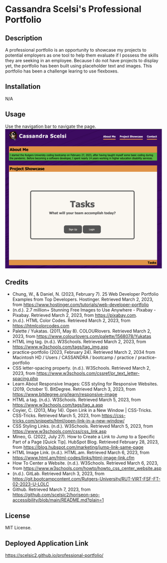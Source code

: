 # Cassandra Scelsi's Professional Portfolio 

## Description 

A professional portfolio is an opportunity to showcase my projects to potential employers as one tool to help them evaluate if I possess the skills they are seeking in an employee.  Because I do not have projects to display yet, the portfolio has been built using placeholder text and images.  This portfolio has been a challenge learing to use flexboxes.

## Installation

N/A

## Usage

Use the navigation bar to navigate the page.
![A screenshot of the navigation bar](./assets/images/s1.png)

## Credits

- Chung, W., & Daniel, N. (2023, February 7). 25 Web Developer Portfolio Examples from Top Developers. Hostinger. Retrieved March 2, 2023, from https://www.hostinger.com/tutorials/web-developer-portfolio 
- (n.d.). 2.7 million+ Stunning Free Images to Use Anywhere - Pixabay - Pixabay. Retrieved March 2, 2023, from https://pixabay.com.
- (n.d.). HTML Color Codes. Retrieved March 2, 2023, from https://htmlcolorcodes.com
- Palette / Yukatas. (2011, May 8). COLOURlovers. Retrieved March 2, 2023, from https://www.colourlovers.com/palette/1568078/Yukatas
- HTML img tag. (n.d.). W3Schools. Retrieved March 2, 2023, from https://www.w3schools.com/tags/tag_img.asp
- practice-portfolio (2023, February 24). Retrieved March 2, 2034 from Macintosh HD / Users / CASSANDRA / bootcamp / practice / practice-portfolio
- CSS letter-spacing property. (n.d.). W3Schools. Retrieved March 2, 2023, from https://www.w3schools.com/cssref/pr_text_letter-spacing.php
- Learn About Responsive Images: CSS styling for Responsive Websites. (2019, October 1). BitDegree. Retrieved March 3, 2023, from https://www.bitdegree.org/learn/responsive-image
- HTML a tag. (n.d.). W3Schools. Retrieved March 5, 2023, from https://www.w3schools.com/tags/tag_a.asp
- Coyier, C. (2013, May 14). Open Link in a New Window | CSS-Tricks. CSS-Tricks. Retrieved March 5, 2023, from https://css-tricks.com/snippets/html/open-link-in-a-new-window/ 
- CSS Styling Links. (n.d.). W3Schools. Retrieved March 5, 2023, from https://www.w3schools.com/css/css_link.asp
- Mineo, G. (2022, July 27). How to Create a Link to Jump to a Specific Part of a Page [Quick Tip]. HubSpot Blog. Retrieved February 28, 2023, from https://blog.hubspot.com/marketing/jump-link-same-page
- HTML Image Link. (n.d.). HTML.am. Retrieved March 6, 2023, from https://www.html.am/html-codes/links/html-image-link.cfm
- How To Center a Website. (n.d.). W3Schools. Retrieved March 6, 2023, from https://www.w3schools.com/howto/howto_css_center_website.asp
- (n.d.). GitLab. Retrieved March 3, 2023, from https://git.bootcampcontent.com/Rutgers-University/RUT-VIRT-FSF-FT-02-2023-U-LOLC 
- Github. Retrieved March 7, 2023, from https://github.com/scelsic2/horiseon-seo-accessibility/blob/main/README.md?plain=1

## License

MIT License.

## Deployed Application Link

https://scelsic2.github.io/professional-portfolio/ 
